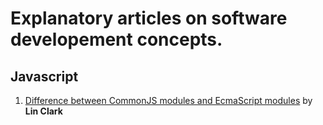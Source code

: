 # Explanatory articles on software developement concepts.

## Javascript

1. [Difference between CommonJS modules and EcmaScript modules](https://hacks.mozilla.org/2018/03/es-modules-a-cartoon-deep-dive/) 
    by **Lin Clark**

